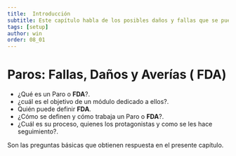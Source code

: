 ```yaml
---
title:  Introducción
subtitle: Este capítulo habla de los posibles daños y fallas que se pueden presentar, la seccion FDA expone como solucionarlo.
tags: [setup]
author: win
order: 08_01
---
```

# Paros: Fallas, Daños y Averías ( **FDA**)

- ¿Qué es un Paro o  **FDA**?.
- ¿cuál es el objetivo de un módulo dedicado a ellos?.
- Quién puede definir  **FDA**.
- ¿Cómo se definen y cómo trabaja un Paro o  **FDA**?.
- ¿Cuál es su proceso, quienes los protagonistas y como se les hace seguimiento?.

Son las preguntas básicas que obtienen respuesta en el presente capítulo.
